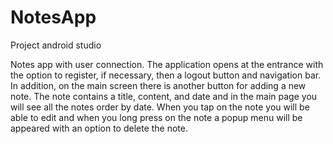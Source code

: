 # NotesApp
 Project
android studio


Notes app with user connection.
The application opens at the entrance with the option to register, if necessary, then a logout button and navigation bar.
In addition, on the main screen there is another button for adding a new note. 
The note contains a title, content, and date and in the main page you will see all the notes order by date. 
When you tap on the note you will be able to edit and when you long press on the note a popup menu will be appeared with an option to delete the note.
